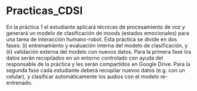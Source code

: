 # Practicas_CDSI

En la práctica 1 el estudiante aplicará técnicas de procesamiento de voz y generará un modelo de clasificación de moods (estados emocionales) para una tarea de interacción humano-robot. Esta práctica se divide en dos fases: (i) entrenamiento y evaluación interna del modelo de clasificación, y (ii) validación externa del modelo con nuevos datos. Para la primera fase los datos serán recopilados en un entorno controlado con ayuda del  responsable de la práctica y les serán compartidos en Google Drive. Para la segunda fase cada estudiante deberá recopilar nuevos datos (e.g. con un celular), y clasificar automáticamente los audios con el modelo re-entrenado.
